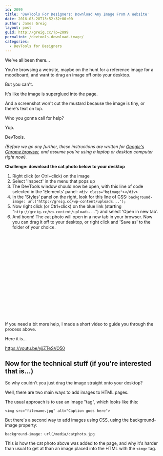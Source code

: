 ```yaml
---
id: 2099
title: 'DevTools For Designers: Download Any Image From A Website'
date: 2016-03-28T13:52:32+00:00
author: James Greig
layout: post
guid: http://greig.cc/?p=2099
permalink: /devtools-download-image/
categories:
  - DevTools for Designers
---
```

We've all been there...

You're browsing a website, maybe on the hunt for a reference image for a moodboard, and want to drag an image off onto your desktop.

But you can't.

It's like the image is superglued into the page.

And a screenshot won't cut the mustard because the image is tiny, or there's text on top.

Who you gonna call for help?

Yup. 

DevTools.

*(Before we go any further, these instructions are written for [Google's Chrome browser][1], and assume you're using a laptop or desktop computer right now).*

[1]: https://www.google.com/chrome/browser/desktop/

**Challenge: download the cat photo below to your desktop**

1. Right click (or Ctrl+click) on the image
2. Select 'Inspect' in the menu that pops up
3. The DevTools window should now be open, with this line of code selected in the 'Elements' panel:  ``<div class="bgimage"></div>``
4. In the 'Styles' panel on the right, look for this line of CSS:
     ``background-image: url('http://greig.cc/wp-content/uploads...');``
5. Now right click (or Ctrl+click) on the blue link (starting "``http://greig.cc/wp-content/uploads...``") and select 'Open in new tab'.
6. And boom! The cat photo will open in a new tab in your browser. Now you can drag it off to your desktop, or right click and 'Save as' to the folder of your choice.

<style type="text/css">
.bgimage {
  width: 450px;
  height: 271px;
  background-image: url('/media/catphoto.jpg');
  background-size: cover;
}
</style>
<div class="bgimage"></div>

If you need a bit more help, I made a short video to guide you through the process above.

Here it is...

https://youtu.be/yijZTeSVO50

## Now for the technical stuff (if you're interested that is...)

So why couldn't you just drag the image straight onto your desktop?

Well, there are two main ways to add images to HTML pages.

The usual approach is to use an image "tag", which looks like this:

`<img src="filename.jpg" alt="Caption goes here">`

But there's a second way to add images using CSS, using the background-image property:

`background-image: url(/media/catphoto.jpg`

This is how the cat photo above was added to the page, and why it's harder than usual to get at than an image placed into the HTML with the `<img>` tag.